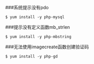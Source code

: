 ###系统提示没有pdo

	$ yum install -y php-mysql


###提示没有定义函数mb_strlen
	
	$ yum install -y php-mbstring

###无法使用imagecreate函数创建验证码

	$ yum install -y php-gd
